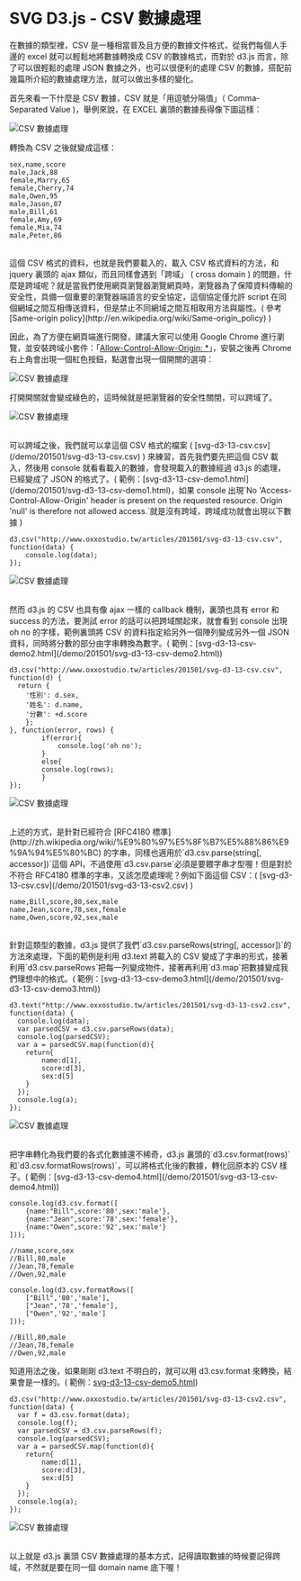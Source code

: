 # SVG D3.js - CSV 數據處理  

在數據的類型裡，CSV 是一種相當普及且方便的數據文件格式，從我們每個人手邊的 excel 就可以輕鬆地將數據轉換成 CSV 的數據格式，而對於 d3.js 而言，除了可以很輕鬆的處理 JSON 數據之外，也可以很便利的處理 CSV 的數據，搭配前幾篇所介紹的數據處理方法，就可以做出多樣的變化。

首先來看一下什麼是 CSV 數據，CSV 就是「用逗號分隔值」（ Comma-Separated Value )，舉例來說，在 EXCEL 裏頭的數據長得像下圖這樣：

![CSV 數據處理](/img/articles/201501/20150113_1_02.jpg)

轉換為 CSV 之後就變成這樣：

	sex,name,score
	male,Jack,88
	female,Marry,65
	female,Cherry,74
	male,Owen,95
	male,Jason,87
	male,Bill,61
	female,Amy,69
	female,Mia,74
	male,Peter,86

<br/>
這個 CSV 格式的資料，也就是我們要載入的，載入 CSV 格式資料的方法，和 jquery 裏頭的 ajax 類似，而且同樣會遇到「跨域」 ( cross domain ) 的問題，什麼是跨域呢？就是當我們使用網頁瀏覽器瀏覽網頁時，瀏覽器為了保障資料傳輸的安全性，具備一個重要的瀏覽器端語言的安全協定，這個協定僅允許 script 在同個網域之間互相傳送資料，但是禁止不同網域之間互相取用方法與屬性。( 參考 [Same-origin policy](http://en.wikipedia.org/wiki/Same-origin_policy) )

因此，為了方便在網頁端進行開發，建議大家可以使用 Google Chrome 進行瀏覽，並安裝跨域小套件：「[Allow-Control-Allow-Origin: *](https://chrome.google.com/webstore/detail/allow-control-allow-origi/nlfbmbojpeacfghkpbjhddihlkkiljbi)」，安裝之後再 Chrome 右上角會出現一個紅色按鈕，點選會出現一個開關的選項：

![CSV 數據處理](/img/articles/201501/20150113_1_03.jpg)

打開開關就會變成綠色的，這時候就是把瀏覽器的安全性關閉，可以跨域了。

![CSV 數據處理](/img/articles/201501/20150113_1_04.jpg)

<br/>
可以跨域之後，我們就可以拿這個 CSV 格式的檔案 ( [svg-d3-13-csv.csv](/demo/201501/svg-d3-13-csv.csv) ) 來練習，首先我們要先把這個 CSV 載入，然後用 console 就看看載入的數據，會發現載入的數據經過 d3.js 的處理，已經變成了 JSON 的格式了。( 範例：[svg-d3-13-csv-demo1.html](/demo/201501/svg-d3-13-csv-demo1.html)，如果 console 出現`No 'Access-Control-Allow-Origin' header is present on the requested resource. Origin 'null' is therefore not allowed access.`就是沒有跨域，跨域成功就會出現以下數據 )

	d3.csv("http://www.oxxostudio.tw/articles/201501/svg-d3-13-csv.csv", function(data) {
		console.log(data);
	});

![CSV 數據處理](/img/articles/201501/20150113_1_05.jpg)

<br/>
然而 d3.js 的 CSV 也具有像 ajax 一樣的 callback 機制，裏頭也具有 error 和 success 的方法，要測試 error 的話可以把跨域關起來，就會看到 console 出現 oh no 的字樣，範例裏頭將 CSV 的資料指定給另外一個陣列變成另外一個 JSON 資料，同時將分數的部分由字串轉換為數字。( 範例：[svg-d3-13-csv-demo2.html](/demo/201501/svg-d3-13-csv-demo2.html))

	d3.csv("http://www.oxxostudio.tw/articles/201501/svg-d3-13-csv.csv", function(d) {
	  return {
	    '性別': d.sex,
	    '姓名': d.name,
	    '分數': +d.score
		};
	}, function(error, rows) {
			if(error){
				console.log('oh no');
			}
			else{
		  	console.log(rows);
			}
	});

![CSV 數據處理](/img/articles/201501/20150113_1_06.jpg)

<br/>
上述的方式，是針對已經符合 [RFC4180 標準](http://zh.wikipedia.org/wiki/%E9%80%97%E5%8F%B7%E5%88%86%E9%9A%94%E5%80%BC) 的字串，同樣也適用於`d3.csv.parse(string[, accessor])`這個 API，不過使用`d3.csv.parse`必須是要餵字串才型喔！但是對於不符合 RFC4180 標準的字串，又該怎麼處理呢？例如下面這個 CSV：( [svg-d3-13-csv.csv](/demo/201501/svg-d3-13-csv2.csv) )

	name,Bill,score,80,sex,male
	name,Jean,score,78,sex,female
	name,Owen,score,92,sex,male

<br/>
針對這類型的數據，d3.js 提供了我們`d3.csv.parseRows(string[, accessor])`的方法來處理，下面的範例是利用 d3.text 將載入的 CSV 變成了字串的形式，接著利用`d3.csv.parseRows`把每一列變成物件，接著再利用`d3.map`把數據變成我們理想中的格式。( 範例：[svg-d3-13-csv-demo3.html](/demo/201501/svg-d3-13-csv-demo3.html))

	d3.text("http://www.oxxostudio.tw/articles/201501/svg-d3-13-csv2.csv", function(data) {
	  console.log(data);
	  var parsedCSV = d3.csv.parseRows(data);
	  console.log(parsedCSV);
	  var a = parsedCSV.map(function(d){
	  	return{
	  		name:d[1],
	  		score:d[3],
	  		sex:d[5]
	  	}
	  });
	  console.log(a);
	});

![CSV 數據處理](/img/articles/201501/20150113_1_07.jpg)

<br/>
把字串轉化為我們要的各式化數據還不稀奇，d3.js 裏頭的`d3.csv.format(rows)`和`d3.csv.formatRows(rows)`，可以將格式化後的數據，轉化回原本的 CSV 樣子。( 範例：[svg-d3-13-csv-demo4.html](/demo/201501/svg-d3-13-csv-demo4.html))

	console.log(d3.csv.format([
	    {name:"Bill",score:'80',sex:'male'},
	    {name:"Jean",score:'78',sex:'female'},
	    {name:"Owen",score:'92',sex:'male'}
	]));

	//name,score,sex
	//Bill,80,male
	//Jean,78,female
	//Owen,92,male

	console.log(d3.csv.formatRows([
	    ["Bill",'80','male'],
	    ["Jean",'78','female'],
	    ["Owen",'92','male']
	]));

	//Bill,80,male
	//Jean,78,female
	//Owen,92,male

知道用法之後，如果剛剛 d3.text 不明白的，就可以用 d3.csv.format 來轉換，結果會是一樣的。( 範例：[svg-d3-13-csv-demo5.html](/demo/201501/svg-d3-13-csv-demo5.html))

	d3.csv("http://www.oxxostudio.tw/articles/201501/svg-d3-13-csv2.csv", function(data) {
	  var f = d3.csv.format(data);
	  console.log(f);
	  var parsedCSV = d3.csv.parseRows(f);
	  console.log(parsedCSV);
	  var a = parsedCSV.map(function(d){
	  	return{
	  		name:d[1],
	  		score:d[3],
	  		sex:d[5]
	  	}
	  });
	  console.log(a);
	});

![CSV 數據處理](/img/articles/201501/20150113_1_07.jpg)

<br/>
以上就是 d3.js 裏頭 CSV 數據處理的基本方式，記得讀取數據的時候要記得跨域，不然就是要在同一個 domain name 底下喔！

